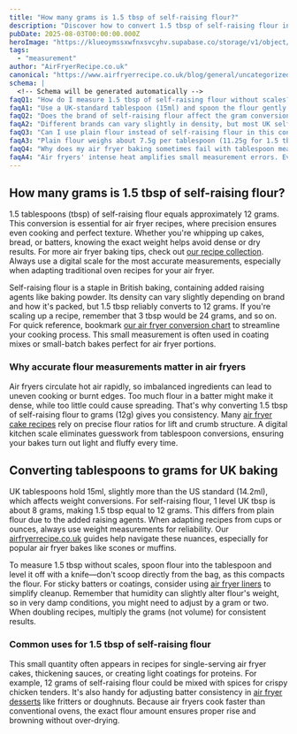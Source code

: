 ```yaml
---
title: "How many grams is 1.5 tbsp of self-raising flour?"
description: "Discover how to convert 1.5 tbsp of self-raising flour into grams for perfect air fryer baking every time. Get accurate measurements now!"
pubDate: 2025-08-03T00:00:00.000Z
heroImage: "https://klueoymssxwfnxsvcyhv.supabase.co/storage/v1/object/public/Shmucket/how-many-grams-is-1-5-tbsp-self-raising-flour.webp"
tags:
  - "measurement"
author: "AirFryerRecipe.co.uk"
canonical: "https://www.airfryerrecipe.co.uk/blog/general/uncategorized/how-many-grams-is-1-5-tbsp-self-raising-flour"
schema: |
  <!-- Schema will be generated automatically -->
faqQ1: "How do I measure 1.5 tbsp of self-raising flour without scales?"
faqA1: "Use a UK-standard tablespoon (15ml) and spoon the flour gently into it without packing. Level off the excess with a straight-edged knife for an accurate 1.5 tbsp (12g). For half tablespoons, fill the spoon halfway between the rim and base."
faqQ2: "Does the brand of self-raising flour affect the gram conversion?"
faqA2: "Different brands can vary slightly in density, but most UK self-raising flours will weigh around 8g per level tablespoon. Store-brand and premium varieties typically fall within a 0.5g margin. When precision matters, always weigh rather than relying on volume measurements."
faqQ3: "Can I use plain flour instead of self-raising flour in this conversion?"
faqA3: "Plain flour weighs about 7.5g per tablespoon (11.25g for 1.5 tbsp), so you'd need slightly less by weight. To substitute, add 1 tsp baking powder per 100g plain flour to mimic self-raising flour's properties in air fryer recipes."
faqQ4: "Why does my air fryer baking sometimes fail with tablespoon measurements?"
faqA4: "Air fryers' intense heat amplifies small measurement errors. Even a few extra grams of flour can make batters dense. For best results, use grams and recipes specifically designed for air fryers, like those at <a href=https://www.airfryerrecipe.co.uk>airfryerrecipe.co.uk</a>."
---
```

<h2>How many grams is 1.5 tbsp of self-raising flour?</h2>  
<p>1.5 tablespoons (tbsp) of self-raising flour equals approximately 12 grams. This conversion is essential for air fryer recipes, where precision ensures even cooking and perfect texture. Whether you're whipping up cakes, bread, or batters, knowing the exact weight helps avoid dense or dry results. For more air fryer baking tips, check out <a href=https://www.airfryerrecipe.co.uk/recipes>our recipe collection</a>. Always use a digital scale for the most accurate measurements, especially when adapting traditional oven recipes for your air fryer.</p>  

<p>Self-raising flour is a staple in British baking, containing added raising agents like baking powder. Its density can vary slightly depending on brand and how it's packed, but 1.5 tbsp reliably converts to 12 grams. If you're scaling up a recipe, remember that 3 tbsp would be 24 grams, and so on. For quick reference, bookmark <a href=https://www.airfryerrecipe.co.uk/air-fryer-conversion-chart>our air fryer conversion chart</a> to streamline your cooking process. This small measurement is often used in coating mixes or small-batch bakes perfect for air fryer portions.</p>  

<h3>Why accurate flour measurements matter in air fryers</h3>  
<p>Air fryers circulate hot air rapidly, so imbalanced ingredients can lead to uneven cooking or burnt edges. Too much flour in a batter might make it dense, while too little could cause spreading. That's why converting 1.5 tbsp of self-raising flour to grams (12g) gives you consistency. Many <a href=https://www.airfryerrecipe.co.uk/recipe-category/cakes>air fryer cake recipes</a> rely on precise flour ratios for lift and crumb structure. A digital kitchen scale eliminates guesswork from tablespoon conversions, ensuring your bakes turn out light and fluffy every time.</p>  

<h2>Converting tablespoons to grams for UK baking</h2>  
<p>UK tablespoons hold 15ml, slightly more than the US standard (14.2ml), which affects weight conversions. For self-raising flour, 1 level UK tbsp is about 8 grams, making 1.5 tbsp equal to 12 grams. This differs from plain flour due to the added raising agents. When adapting recipes from cups or ounces, always use weight measurements for reliability. Our <a href=https://www.airfryerrecipe.co.uk>airfryerrecipe.co.uk</a> guides help navigate these nuances, especially for popular air fryer bakes like scones or muffins.</p>  

<p>To measure 1.5 tbsp without scales, spoon flour into the tablespoon and level it off with a knife—don't scoop directly from the bag, as this compacts the flour. For sticky batters or coatings, consider using <a href=https://www.airfryerrecipe.co.uk/air-fryer-cleaner>air fryer liners</a> to simplify cleanup. Remember that humidity can slightly alter flour's weight, so in very damp conditions, you might need to adjust by a gram or two. When doubling recipes, multiply the grams (not volume) for consistent results.</p>  

<h3>Common uses for 1.5 tbsp of self-raising flour</h3>  
<p>This small quantity often appears in recipes for single-serving air fryer cakes, thickening sauces, or creating light coatings for proteins. For example, 12 grams of self-raising flour could be mixed with spices for crispy chicken tenders. It's also handy for adjusting batter consistency in <a href=https://www.airfryerrecipe.co.uk/recipe-category/dessert>air fryer desserts</a> like fritters or doughnuts. Because air fryers cook faster than conventional ovens, the exact flour amount ensures proper rise and browning without over-drying.</p>
